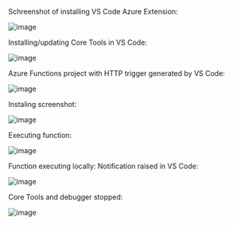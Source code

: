 Schreenshot of installing VS Code Azure Extension:

![image](https://github.com/techgrounds/cloud-assignments-E28MS/assets/151161141/4c798cce-4661-4c4b-b262-fe44756ee126)

Installing/updating Core Tools in VS Code:

![image](https://github.com/techgrounds/cloud-assignments-E28MS/assets/151161141/5374075e-cdde-4c11-85eb-c7ed0cf14aa9)



Azure Functions project with HTTP trigger generated by VS Code:

![image](https://github.com/techgrounds/cloud-assignments-E28MS/assets/151161141/777cbaa7-d3e8-45bb-8758-171f8538188b)


Instaling screenshot:

![image](https://github.com/techgrounds/cloud-assignments-E28MS/assets/151161141/eeb32545-52e1-4e75-b648-7e91919ab3bb)




Executing function:

![image](https://github.com/techgrounds/cloud-assignments-E28MS/assets/151161141/2f627eaf-48f3-4082-b593-d7a517772233)


Function executing locally: Notification raised in VS Code:

![image](https://github.com/techgrounds/cloud-assignments-E28MS/assets/151161141/f4d10a50-8271-4bcc-b737-7f92b38a3bb1)


Core Tools and debugger stopped:

![image](https://github.com/techgrounds/cloud-assignments-E28MS/assets/151161141/934df6f3-70b0-4b45-ba71-a727b11ff8b1)

